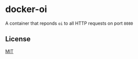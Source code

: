# docker-oi
A container that reponds `oi` to all HTTP requests on port `8080`
## License
[MIT](https://tldrlegal.com/license/mit-license)
